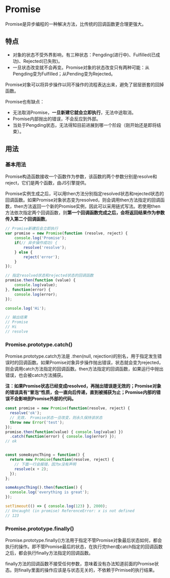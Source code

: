 # Promise

Promise是异步编程的一种解决方法，比传统的回调函数更合理更强大。

## 特点

* 对象的状态不受外界影响，有三种状态：Pengding\(进行中\)、Fulfilled\(已成功\)、Rejected\(已失败\)。
* 一旦状态改变就不会再变。Promise对象的状态改变只有两种可能：从Pengding变为Fulfilled；从Pending变为Rejected。

Promise对象可以将异步操作以同不操作的流程表达出来，避免了层层嵌套的回掉函数。

Promise也有缺点：

* 无法取消Promise，**一旦新建它就会立即执行**，无法中途取消。
* Promise内部抛出的错误，不会反应到外部。
* 当处于Pengding状态，无法得知目前进展到哪一个阶段（刚开始还是即将结束）。

## 用法

### 基本用法

Promise构造函数接收一个函数作为参数，该函数的两个参数分别是resolve和reject，它们是两个函数，由JS引擎提供。

Promise实例生成之后，可以用then方法分别指定resolved状态和rejected状态的回调函数。如果Promise对象状态变为resolved，则会调用then方法指定的回调函数，then方法返回一个新的Promise实例，因此可以采用链式写法。若使用then方法依次指定两个回调函数，则**第一个回调函数完成之后，会将返回结果作为参数传入第二个回调函数**。

```js
// Promise新建后会立即执行
var promise = new Promise(function (resolve, reject) {
    console.log('Promise');
    if(// 异步操作成功) {
        resolve('resolve');
    } else {
        reject('error');
    }
});

// 指定resolved状态和rejected状态的回调函数
promise.then(function (value) {
    console.log(value);
}, function(error) {
    console.log(error);
});

console.log('Hi');

// 输出结果
// Promise
// Hi
// resolve
```

### Promise.prototype.catch\(\)

Promise.prototype.catch方法是 .then\(null, rejection\)的别名，用于指定发生错误时的回调函数。如果Promise对象异步操作抛出错误，状态就会变为rejected，则会调用catch方法指定的回调函数。then方法指定的回调函数，如果运行中抛出错误，也会被catch方法捕获。

**注：如果Promise状态已经变成resolved，再抛出错误是无效的；Promise对象的错误具有“冒泡“性质，会一直向后传递，直到被捕获为止；Promise内部的错误不会影响到Promise外部的代码。**

```js
const promise = new Promise(function(resolve, reject) {
  resolve('ok');
  // 无效， Promise状态一旦改变，则永久保持该状态
  throw new Error('test');
});
promise.then(function(value) { console.log(value) })
  .catch(function(error) { console.log(error) });
// ok


const someAsyncThing = function() {
  return new Promise(function(resolve, reject) {
    // 下面一行会报错，因为x没有声明
    resolve(x + 2);
  });
};

someAsyncThing().then(function() {
  console.log('everything is great');
});

setTimeout(() => { console.log(123) }, 2000);
// Uncaught (in promise) ReferenceError: x is not defined
// 123
```

### Promise.prototype.finally\(\)

Promise.prototype.finally\(\)方法用于指定不管Promise对象最后状态如何，都会执行的操作。即不管Promise最后的状态，在执行完then或catch指定的回调函数之后，都会执行finally方法指定的回调函数。

finally方法的回调函数不接受任何参数，意味着没有办法知道前面的Promise状态。则finally里面的操作应该是与状态无关的，不依赖于Primise的执行结果。

